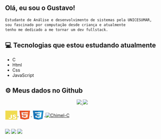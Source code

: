 ## Olá, eu sou o Gustavo!
 
```
Estudante de Análise e desenvolvimento de sistemas pela UNICESUMAR, sou fascinado por computação desde criança e atualmente 
tenho me dedicado a me tornar um dev fullstack.
```

## 💻 Tecnologias que estou estudando atualmente 
 - C
 - Html
 - Css
 - JavaScript

## ⚙️ Meus dados no Github 
  
<div align="center">
  <a href="https://github.com/GChimel">
  <img height="170em" src="https://github-readme-stats.vercel.app/api?username=GChimel&show_icons=true&theme=react&include_all_commits=true&count_private=true"/>
<!--   <img height="130em" src="https://github-readme-stats.vercel.app/api/top-langs/?username=GChimel&layout=compact&langs_count=7&theme=calm"/> -->
  <img height="200em" src="https://github-readme-stats.vercel.app/api/top-langs/?username=GChimel&theme=react"/>
</div>
  
 <div style="display: inline_block"><br>
    <img align="center" alt="Chhimel-Js" height="30" width="40" src="https://raw.githubusercontent.com/devicons/devicon/master/icons/javascript/javascript-plain.svg">
    <img align="center" alt="Chimel-HTML" height="30" width="40" src="https://raw.githubusercontent.com/devicons/devicon/master/icons/html5/html5-original.svg">
    <img align="center" alt="Chimel-CSS" height="30" width="40" src="https://raw.githubusercontent.com/devicons/devicon/master/icons/css3/css3-original.svg">
    <img align="center" alt="Chimel-C" height="30" width="40" src="https://cdn.jsdelivr.net/gh/devicons/devicon/icons/c/c-original.svg"/>

  </div>
  
  ##
  
  <div> 

  <a href="https://instagram.com/gustavo.chimell" target="_blank"><img src="https://img.shields.io/badge/-Instagram-%23E4405F?style=for-the-badge&logo=instagram&logoColor=white" target="_blank"></a>
  <a href = "mailto:gustavochimel12@gmail.com"><img src="https://img.shields.io/badge/-Gmail-%23333?style=for-the-badge&logo=gmail&logoColor=white" target="_blank"></a>
  <a href="https://www.linkedin.com/in/gustavo-chimel-vacari-902909212" target="_blank"><img src="https://img.shields.io/badge/-LinkedIn-%230077B5?style=for-the-badge&logo=linkedin&logoColor=white" target="_blank"></a> 
  
